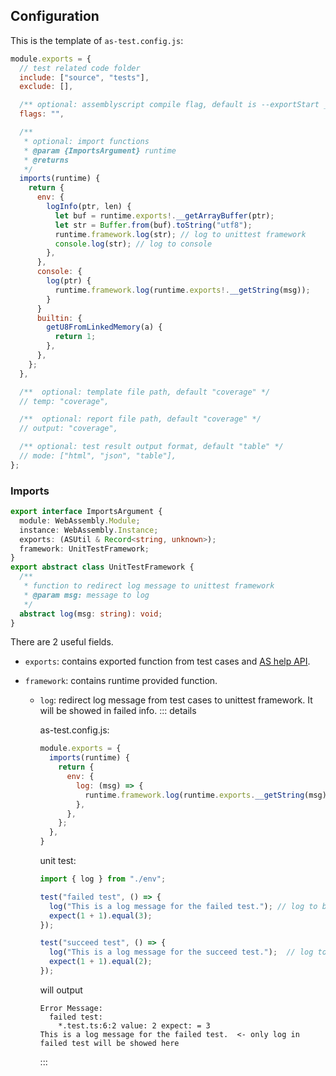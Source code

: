## Configuration

This is the template of `as-test.config.js`:

```javascript
module.exports = {
  // test related code folder
  include: ["source", "tests"],
  exclude: [],

  /** optional: assemblyscript compile flag, default is --exportStart _start -O0 */
  flags: "",

  /**
   * optional: import functions
   * @param {ImportsArgument} runtime
   * @returns
   */
  imports(runtime) {
    return {
      env: {
        logInfo(ptr, len) {
          let buf = runtime.exports!.__getArrayBuffer(ptr);
          let str = Buffer.from(buf).toString("utf8");
          runtime.framework.log(str); // log to unittest framework
          console.log(str); // log to console
        },
      },
      console: {
        log(ptr) {
          runtime.framework.log(runtime.exports!.__getString(msg));
        }
      }
      builtin: {
        getU8FromLinkedMemory(a) {
          return 1;
        },
      },
    };
  },

  /**  optional: template file path, default "coverage" */
  // temp: "coverage",

  /**  optional: report file path, default "coverage" */
  // output: "coverage",

  /** optional: test result output format, default "table" */
  // mode: ["html", "json", "table"],
};
```

### Imports

```typescript
export interface ImportsArgument {
  module: WebAssembly.Module;
  instance: WebAssembly.Instance;
  exports: (ASUtil & Record<string, unknown>);
  framework: UnitTestFramework;
}
export abstract class UnitTestFramework {
  /**
   * function to redirect log message to unittest framework
   * @param msg: message to log
   */
  abstract log(msg: string): void;
}
```

There are 2 useful fields.

- `exports`: contains exported function from test cases and [AS help API](https://github.com/AssemblyScript/assemblyscript/blob/3defefd5b09248d697a2e6bd1e7201c0cf98def1/lib/loader/index.d.ts#L23).
- `framework`: contains runtime provided function.

  - `log`: redirect log message from test cases to unittest framework. It will be showed in failed info.
    ::: details

    as-test.config.js:
    ```javascript
    module.exports = {
      imports(runtime) {
        return {
          env: {
            log: (msg) => {
              runtime.framework.log(runtime.exports.__getString(msg));
            },
          },
        };
      },
    }
    ```

    unit test: 
    ```typescript
    import { log } from "./env";

    test("failed test", () => {
      log("This is a log message for the failed test."); // log to be redirect
      expect(1 + 1).equal(3);
    });

    test("succeed test", () => {
      log("This is a log message for the succeed test.");  // log to be redirect
      expect(1 + 1).equal(2);
    });
    ```

    will output

    ```
    Error Message:
      failed test:
        *.test.ts:6:2 value: 2 expect: = 3
    This is a log message for the failed test.  <- only log in failed test will be showed here
    ```

    :::
